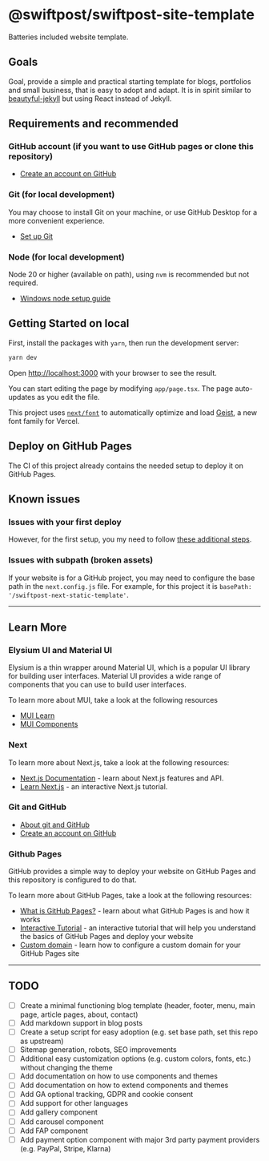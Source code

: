 # @swiftpost/swiftpost-site-template

Batteries included website template.

## Goals

Goal, provide a simple and practical starting template for blogs, portfolios and small business, that is easy to adopt and adapt.
It is in spirit similar to [beautyful-jekyll](https://github.com/Beautiful-Jekyll/Beautiful-Jekyll.github.io) but using React instead of Jekyll.

## Requirements and recommended

### GitHub account (if you want to use GitHub pages or clone this repository)

- [Create an account on GitHub](https://docs.github.com/en/get-started/start-your-journey/creating-an-account-on-github)

### Git (for local development)

You may choose to install Git on your machine, or use GitHub Desktop for a more convenient experience.

- [Set up Git](https://docs.github.com/en/get-started/git-basics/set-up-git)

### Node (for local development)

Node 20 or higher (available on path), using `nvm` is recommended but not required.

- [Windows node setup guide](https://learn.microsoft.com/en-us/windows/dev-environment/javascript/nodejs-on-windows)

## Getting Started on local

First, install the packages with `yarn`, then run the development server:

```bash
yarn dev
```

Open [http://localhost:3000](http://localhost:3000) with your browser to see the result.

You can start editing the page by modifying `app/page.tsx`. The page auto-updates as you edit the file.

This project uses [`next/font`](https://nextjs.org/docs/app/building-your-application/optimizing/fonts) to automatically optimize and load [Geist](https://vercel.com/font), a new font family for Vercel.

## Deploy on GitHub Pages

The CI of this project already contains the needed setup to deploy it on GitHub Pages.

## Known issues

### Issues with your first deploy

However, for the first setup, you my need to follow [these additional steps](https://github.com/peaceiris/actions-gh-pages?tab=readme-ov-file#%EF%B8%8F-first-deployment-with-github_token).

### Issues with subpath (broken assets)

If your website is for a GitHub project, you may need to configure the base path in the `next.config.js` file.
For example, for this project it is `basePath: '/swiftpost-next-static-template'`.

---

## Learn More

### Elysium UI and Material UI

Elysium is a thin wrapper around Material UI, which is a popular UI library for building user interfaces. Material UI provides a
 wide range of components that you can use to build user interfaces.

To learn more about MUI, take a look at the following resources

- [MUI Learn](https://mui.com/material-ui/getting-started/learn/)
- [MUI Components](https://mui.com/material-ui/all-components/)

### Next

To learn more about Next.js, take a look at the following resources:

- [Next.js Documentation](https://nextjs.org/docs) - learn about Next.js features and API.
- [Learn Next.js](https://nextjs.org/learn) - an interactive Next.js tutorial.

### Git and GitHub

- [About git and GitHub](https://docs.github.com/en/get-started/start-your-journey/about-github-and-git)
- [Create an account on GitHub](https://docs.github.com/en/get-started/start-your-journey/creating-an-account-on-github)

### Github Pages

GitHub provides a simple way to deploy your website on GitHub Pages and this repository is configured to do that.

To learn more about GitHub Pages, take a look at the following resources:

- [What is GitHub Pages?](https://docs.github.com/en/pages/getting-started-with-github-pages/what-is-github-pages) - learn about what GitHub Pages is and how it works
- [Interactive Tutorial](https://github.com/skills/github-pages) - an interactive tutorial that will help you understand the basics of GitHub Pages and deploy your website
- [Custom domain](https://docs.github.com/en/pages/configuring-a-custom-domain-for-your-github-pages-site) - learn how to configure a custom domain for your GitHub Pages site

---

## TODO

- [ ] Create a minimal functioning blog template (header, footer, menu, main page, article pages, about, contact)
- [ ] Add markdown support in blog posts
- [ ] Create a setup script for easy adoption (e.g. set base path, set this repo as upstream)
- [ ] Sitemap generation, robots, SEO improvements
- [ ] Additional easy customization options (e.g. custom colors, fonts, etc.) without changing the theme
- [ ] Add documentation on how to use components and themes
- [ ] Add documentation on how to extend components and themes
- [ ] Add GA optional tracking, GDPR and cookie consent
- [ ] Add support for other languages
- [ ] Add gallery component
- [ ] Add carousel component
- [ ] Add FAP component
- [ ] Add payment option component with major 3rd party payment providers (e.g. PayPal, Stripe, Klarna)
